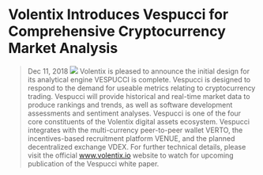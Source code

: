 # Volentix Introduces Vespucci for Comprehensive Cryptocurrency Market Analysis
> Dec 11, 2018
![](https://miro.medium.com/max/1000/1*dCvl20qN5LF1pr7sqj3TMA.jpeg)
Volentix is pleased to announce the initial design for its analytical engine VESPUCCI is complete. Vespucci is designed to respond to the demand for useable metrics relating to cryptocurrency trading. Vespucci will provide historical and real-time market data to produce rankings and trends, as well as software development assessments and sentiment analyses.
Vespucci is one of the four core constituents of the Volentix digital assets ecosystem. Vespucci integrates with the multi-currency peer-to-peer wallet VERTO, the incentives-based recruitment platform VENUE, and the planned decentralized exchange VDEX.
For further technical details, please visit the official www.volentix.io website to watch for upcoming publication of the Vespucci white paper.
